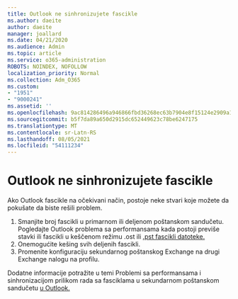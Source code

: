 ```yaml
---
title: Outlook ne sinhronizujete fascikle
ms.author: daeite
author: daeite
manager: joallard
ms.date: 04/21/2020
ms.audience: Admin
ms.topic: article
ms.service: o365-administration
ROBOTS: NOINDEX, NOFOLLOW
localization_priority: Normal
ms.collection: Adm_O365
ms.custom:
- "1951"
- "9000241"
ms.assetid: ''
ms.openlocfilehash: 9ac814286496a946866fbd36268ec63b7904e8f15124e2909a134805fc615a7a
ms.sourcegitcommit: b5f7da89a650d2915dc652449623c78be6247175
ms.translationtype: MT
ms.contentlocale: sr-Latn-RS
ms.lasthandoff: 08/05/2021
ms.locfileid: "54111234"
---
```

# <a name="outlook-not-synching-folders"></a>Outlook ne sinhronizujete fascikle

Ako Outlook fascikle na očekivani način, postoje neke stvari koje možete da pokušate da biste rešili problem.

1. Smanjite broj fascikli u primarnom ili deljenom poštanskom sandučetu. Pogledajte Outlook problema sa performansama kada postoji previše stavki ili fascikli u keščenom režimu .ost ili [.pst fascikli datoteke.](https://support.microsoft.com/help/2768656)
2. Onemogućite kešing svih deljenih fascikli.
3. Promenite konfiguraciju sekundarnog poštanskog Exchange na drugi Exchange nalogu na profilu.

Dodatne informacije potražite u temi Problemi sa performansama i sinhronizacijom prilikom rada sa fasciklama u sekundarnom poštanskom sandučetu [u Outlook.](https://support.microsoft.com/help/3115602)
